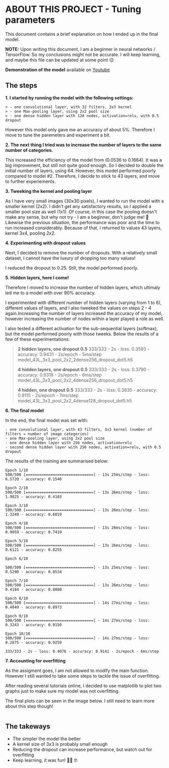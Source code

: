 # ABOUT THIS PROJECT - Tuning parameters

This document contains a brief explanation on how I ended up in the final model.


**NOTE:** Upon writing this document, I am a beginner in neural networks / TensorFlow. So my conclusions might not be accurate. I will keep learning, and maybe this file can be updated at some point 😉

**Demonstration of the model** available on [Youtube](https://youtu.be/sR7f6TlZK5Q)

## The steps

**1. I started by running the model with the following settings:**

    > - one convolutional layer, with 32 filters, 3x3 kernel
    > - one Max-pooling layer, using 2x2 pool size
    > - one dense hidden layer with 128 nodes, activation=relu, with 0.5 dropout

 
However this model only gave me an accuracy of about 5%. Therefore I move to tune the paremeters and experiment a bit.

  
**2. The next thing I tried was to increase the number of layers to the same number of categories.**

This increased the efficiency of the model from (0.0536 to 0.1664). It was a big improvement, but still not quite good enough. So I decided to double the initial number of layers, using 64. However, this model performed poorly compared to model #2. Therefore, I decide to stick to 43 layers, and move to further experiements.

**3. Tweeking the kernel and pooling layer**

As I have very small images (30x30 pixels), I wanted to run the model with a smaller kernel (2x2). I didn’t get any satisfactory results, so I applied a smaller pool size as well (1x1). Of course, in this case the pooling doesn't make any sense, but why not try - I am a beginner, don't judge me! 🙈 Likewise the previous situation, the performance was poor and the time to run increased considerably. Because of that, I returned to values 43 layers, kernel 3x4, pooling 2x2.

**4. Experimenting with dropout values**

Next, I decided to remove the number of dropouts. With a relatively small dataset, I cannot have the luxury of dropping too many values!

I reduced the dropout to 0.25. Still, the model performed poorly.

**5. Hidden layers, here I come!**

Therefore I moved to increase the number of hidden layers, which ultimaly led me to a model with over 90% accuracy.

I experimented with different number of hidden layers (varying from 1 to 6), different values of layers, and I also tweeked the values on steps 2 - 4 again.Increasing the number of layers increased the accuracy of my model, however increasing the number of nodes within a layer played a role as well.

I also tested a different activation for the sub-sequential layers (softmax), but the model performed poorly with those tweeks. Below the results of a few of these experimentations:

  

> **2 hidden layers, one dropout 0.5**
> 333/333 - 2s - loss: 0.3593 - accuracy: 0.9431 - 2s/epoch - 5ms/step
> model_43L_3x3_pool_2x2_2dense256_dropout_dot5.h5
> 
> 
> **4 hidden layers, one dropout 0.5**
> 333/333 - 2s - loss: 0.3790 - accuracy: 0.9318 - 2s/epoch - 6ms/step
> model_43L_3x3_pool_2x2_4dense256_dropout_dot5.h5
> 
> 
> **4 hidden, one dropout 0.5**
> 333/333 - 2s - loss: 0.3835 - accuracy: 0.9115 - 2s/epoch - 7ms/step
> model_43L_3x3_pool_2x2_4dense128_dropout_dot5.h5


**6. The final model**

In the end, the final model was set with:

    - one convolutional layer, with 43 filters, 3x3 kernel (number of filters = number of image categories)
    - one Max-pooling layer, using 2x2 pool size
    - one dense hidden layer with 256 nodes, activation=relu
    - second dense hidden layer with 256 nodes, activation=relu, with 0.5 dropout



The results of the training are summarised below:


    Epoch 1/10
    500/500 [==============================] - 13s 25ms/step - loss: 6.5720 - accuracy: 0.1540
    
    Epoch 2/10
    500/500 [==============================] - 13s 26ms/step - loss: 1.9825 - accuracy: 0.4103
    
    Epoch 3/10
    500/500 [==============================] - 13s 26ms/step - loss: 1.3249 - accuracy: 0.6019
    
    Epoch 4/10
    500/500 [==============================] - 13s 26ms/step - loss: 0.9059 - accuracy: 0.7419
    
    Epoch 5/10
    500/500 [==============================] - 13s 26ms/step - loss: 0.6121 - accuracy: 0.8255
    
    Epoch 6/10
    
    500/500 [==============================] - 13s 25ms/step - loss: 0.5290 - accuracy: 0.8534
    
    Epoch 7/10
    500/500 [==============================] - 13s 26ms/step - loss: 0.4184 - accuracy: 0.8888
    
    Epoch 8/10
    500/500 [==============================] - 14s 27ms/step - loss: 0.4049 - accuracy: 0.8973
    
    Epoch 9/10
    500/500 [==============================] - 14s 27ms/step - loss: 0.3243 - accuracy: 0.9150
    
    Epoch 10/10
    500/500 [==============================] - 14s 27ms/step - loss: 0.2875 - accuracy: 0.9259
    
    333/333 - 2s - loss: 0.4076 - accuracy: 0.9141 - 2s/epoch - 6ms/step



**7. Accounting for overfitting**

As the assigment goes, I am not allowed to modify the main function. However I still wanted to take some steps to tackle the issue of overfitting.

After reading several tutorials online, I decided to use matplotlib to plot two graphs just to make sure my model was not overfitting.

The final plots can be seen in the image below. I still need to learn more about this step though!

<img  scr="static/figure_1.png"  width="80%">

## The takeways

 - The simpler the model the better
 - A kernel size of 3x3 is probably small enough
 - Reducing the dropout can increase performance, but watch out for overfitting
 - Keep learning, it was fun! 👩‍💻 🤓